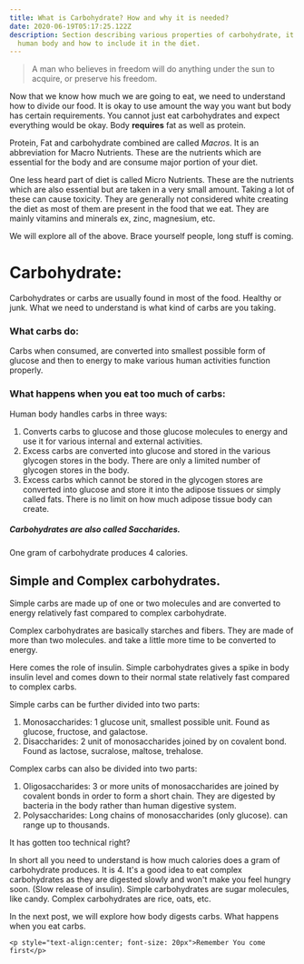 ```yaml
---
title: What is Carbohydrate? How and why it is needed?
date: 2020-06-19T05:17:25.122Z
description: Section describing various properties of carbohydrate, it's role in
  human body and how to include it in the diet.
---
```

> A man who believes in freedom will do anything under the sun to acquire, or preserve his freedom. 

Now that we know how much we are going to eat, we need to understand how to divide our food. It is okay to use amount the way you want but body has certain requirements. You cannot just eat carbohydrates and expect everything would be okay. Body **requires** fat as well as protein. 

Protein, Fat and carbohydrate combined are called *Macros*. It is an abbreviation for Macro Nutrients. These are the nutrients which are essential for the body and are consume major portion of your diet.

One less heard part of diet is called Micro Nutrients. These are the nutrients which are also essential but are taken in a very small amount. Taking a lot of these can cause toxicity. They are generally not considered white creating the diet as most of them are present in the food that we eat. They are mainly vitamins and minerals ex, zinc, magnesium, etc.

We will explore all of the above. Brace yourself people, long stuff is coming.

# **Carbohydrate:**

Carbohydrates or carbs are usually found in most of the food. Healthy or junk. What we need to understand is what kind of carbs are you taking.

### What carbs do:

Carbs when consumed, are converted into smallest possible form of glucose and then to energy to make various human activities function properly.

### **What happens when you eat too much of carbs:**

Human body handles carbs in three ways:

1. Converts carbs to glucose and those glucose molecules to energy and use it for various internal and external activities.
2. Excess carbs are converted into glucose and stored in the various glycogen stores in the body. There are only a limited number of glycogen stores in the body.
3. Excess carbs which cannot be stored in the glycogen stores are converted into glucose and store it into the adipose tissues or simply called fats. There is no limit on how much adipose tissue body can create.

##### Carbohydrates are also called Saccharides.

One gram of carbohydrate produces 4 calories. 

## Simple and Complex carbohydrates.

Simple carbs are made up of one or two molecules and are converted to energy relatively fast compared to complex carbohydrate.

Complex carbohydrates are basically starches and fibers. They are made of more than two molecules. and take a little more time to be converted to energy.

Here comes the role of insulin. Simple carbohydrates gives a spike in body insulin level and comes down to their normal state relatively fast compared to complex carbs.

Simple carbs can be further divided into two parts:

1. Monosaccharides: 1 glucose unit, smallest possible unit. Found as glucose, fructose, and galactose.
2. Disaccharides: 2 unit of monosaccharides joined by on covalent bond. Found as lactose, sucralose, maltose, trehalose.

Complex carbs can also be divided into two parts:

1. Oligosaccharides: 3 or more units of monosaccharides are joined by covalent bonds in order to form a short chain. They are digested by bacteria in the body rather than human digestive system.
2. Polysaccharides: Long chains of monosaccharides (only glucose). can range up to thousands.

It has gotten too technical right?

In short all you need to understand is how much calories does a gram of carbohydrate produces. It is 4. It's a good idea to eat complex carbohydrates as they are digested slowly and won't make you feel hungry soon. (Slow release of insulin). Simple carbohydrates are sugar molecules, like candy. Complex carbohydrates are rice, oats, etc.

In the next post, we will explore how body digests carbs. What happens when you eat carbs.



`<p style="text-align:center; font-size: 20px">Remember You come first</p>`
